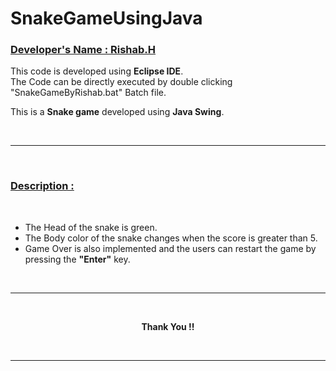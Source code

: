 # SnakeGameUsingJava


<h3> <u> <b>Developer's Name : Rishab.H</b> </u> </h3>
<p>
This code is developed using <b>Eclipse IDE</b>.
<br>
The Code can be directly executed by double clicking "SnakeGameByRishab.bat" Batch file.
<br>

This is a **Snake game** developed using **Java Swing**.
</p>

<br>

---

<br>

<u><h3>**Description :**</h3></u>

<br>

*  The Head of the snake is green.
*  The Body color of the snake changes when the score is greater than 5.
*  Game Over is also implemented and the users can restart the game by pressing the **"Enter"** key.

<br>

---

<br>

<p style = "text-align : center ;"><b> Thank You !!</b></p>

<br>

---
